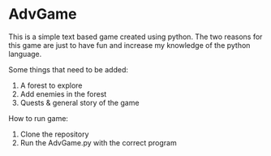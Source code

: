 # AdvGame
This is a simple text based game created using python. The two reasons for this game are just to have fun and increase my knowledge of the python language.

Some things that need to be added:
1. A forest to explore
2. Add enemies in the forest
3. Quests & general story of the game

How to run game:
1. Clone the repository
2. Run the AdvGame.py with the correct program
